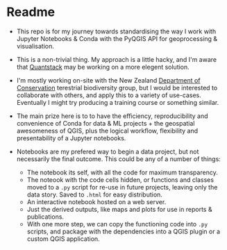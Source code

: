 # Readme

* This repo is for my journey towards standardising the way I work with Jupyter Notebooks & Conda with the PyQGIS API for geoprocessing & visualisation.
 
* This is a non-trivial thing.  My approach is a little hacky, and I'm aware that [Quantstack](https://quantstack.net/) may be working on a more elegent solution.

* I'm mostly working on-site with the New Zealand [Department of Conservation](https://www.doc.govt.nz/) terestrial biodiversity group, but I would be interested to collaborate with others, and apply this to a variety of use-cases.  Eventually I might try producing a training course or something similar.

* The main prize here is to to have the efficiency, reproducibility and convenience of Conda for data & ML projects + the geospatial awesomeness of QGIS, plus the logical workflow, flexibility and presentability of a Jupyter notebooks.

* Notebooks are my prefered way to begin a data project, but not necessarily the final outcome.  This could be any of a number of things:
  - The notebook its self, with all the code for maximum transparency.
  - The noteook with the code cells hidden, or functions and classes moved to a `.py` script for re-use in future projects, leaving only the data story. Saved to `.html` for easy distribution.
  - An interactive notebook hosted on a web server.
  - Just the derived outputs, like maps and plots for use in reports & publications.
  - With one more step, we can copy the functioning code into `.py` scripts, and package with the dependencies into a QGIS plugin or a custom QGIS application.
